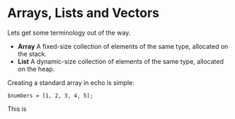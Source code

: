 # Arrays, Lists and Vectors

Lets get some terminology out of the way.

- **Array** A fixed-size collection of elements of the same type, allocated on the stack.
- **List** A dynamic-size collection of elements of the same type, allocated on the heap.

             

Creating a standard array in echo is simple:

```echo
$numbers = [1, 2, 3, 4, 5];
````

This is 
